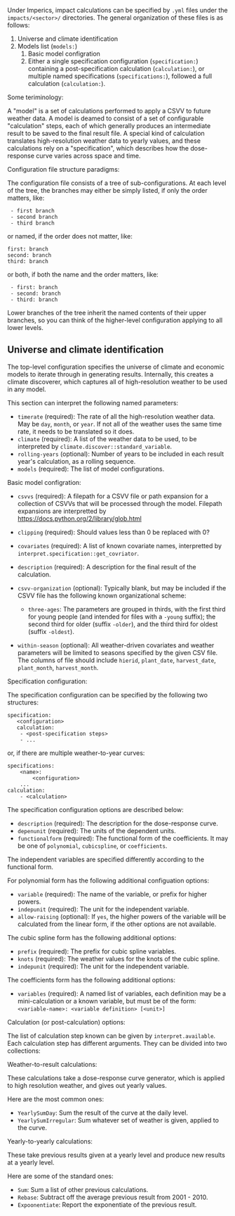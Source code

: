 Under Imperics, impact calculations can be specified by `.yml` files
under the `impacts/<sector>/` directories.  The general organization
of these files is as follows:

1. Universe and climate identification
2. Models list (`models:`)
   1. Basic model configration
   2. Either a single specification configuration (`specification:`)
      containing a post-specification calculation (`calculation:`), or
      multiple named specifications (`specifications:`), followed a
      full calculation (`calculation:`).

Some teriminology:

A "model" is a set of calculations performed to apply a CSVV to future
weather data.  A model is deamed to consist of a set of configurable
"calculation" steps, each of which generally produces an intermediate
result to be saved to the final result file.  A special kind of
calculation translates high-resolution weather data to yearly values,
and these calculations rely on a "specification", which describes how
the dose-response curve varies across space and time.

Configuration file structure paradigms:

The configuration file consists of a tree of sub-configurations.  At
each level of the tree, the branches may either be simply listed, if
only the order matters, like:

```
 - first branch
 - second branch
 - third branch
```

or named, if the order does not matter, like:
```
first: branch
second: branch
third: branch
```

or both, if both the name and the order matters, like:
```
 - first: branch
 - second: branch
 - third: branch
```

Lower branches of the tree inherit the named contents of their upper
branches, so you can think of the higher-level configuration applying
to all lower levels.

## Universe and climate identification

The top-level configuration specifies the universe of climate and
economic models to iterate through in generating results.  Internally,
this creates a climate discoverer, which captures all of
high-resolution weather to be used in any model.

This section can interpret the following named parameters:

* `timerate` (required): The rate of all the high-resolution weather
  data.  May be `day`, `month`, or `year`.  If not all of the weather
  uses the same time rate, it needs to be translated so it does.
* `climate` (required): A list of the weather data to be used, to be
  interpreted by `climate.discover::standard_variable`.
* `rolling-years` (optional): Number of years to be included in each
  result year's calculation, as a rolling sequence.
* `models` (required): The list of model configurations.

Basic model configration:

* `csvvs` (required): A filepath for a CSVV file or path expansion for a
  collection of CSVVs that will be processed through the model.
  Filepath expansions are interpretted by
  https://docs.python.org/2/library/glob.html

* `clipping` (required): Should values less than 0 be replaced with 0?

* `covariates` (required): A list of known covariate names,
  interpretted by `interpret.specification::get_covriator`.
  
* `description` (required): A description for the final result of the
  calculation.
  
* `csvv-organization` (optional):
  Typically blank, but may be included if the CSVV file has the
  following known organizational scheme:
  - `three-ages`: The parameters are grouped in thirds, with the first
    third for young people (and intended for files with a `-young`
    suffix); the second third for older (suffix `-older`), and the
    third third for oldest (suffix `-oldest`).

* `within-season` (optional): All weather-driven covariates and
  weather parameters will be limited to seasons specified by the given
  CSV file.  The columns of file should include `hierid`,
  `plant_date`, `harvest_date`, `plant_month`, `harvest_month`.
  
Specification configuration:

The specification configuration can be specified by the following two
structures:
```
specification:
   <configuration>
   calculation:
    - <post-specification steps>
	- ...
```

or, if there are multiple weather-to-year curves:
```
specifications:
	<name>:
		<configuration>
	...
calculation:
	- <calculation>
```

The specification configuration options are described below:

* `description` (required): The description for the dose-response
  curve.
* `depenunit` (required): The units of the dependent units.
* `functionalform` (required): The functional form of the
  coefficients.  It may be one of `polynomial`, `cubicspline`, or
  `coefficients`.
  
The independent variables are specified differently according to the
functional form.

For polynomial form has the following additional configuation options:

* `variable` (required): The name of the variable, or prefix for higher powers.
* `indepunit` (required): The unit for the independent variable.
* `allow-raising` (optional): If `yes`, the higher powers of the
  variable will be calculated from the linear form, if the other
  options are not available.

The cubic spline form has the following additional options:

* `prefix` (required): The prefix for cubic spline variables.
* `knots` (required): The weather values for the knots of the cubic spline.
* `indepunit` (required): The unit for the independent variable.

The coefficients form has the following additional options:

* `variables` (required): A named list of variables, each definition
  may be a mini-calculation or a known variable, but must be of the
  form:
  `<variable-name>: <variable definition> [<unit>]`

Calculation (or post-calculation) options:

The list of calculation step known can be given by
`interpret.available`.  Each calculation step has different
arguments.  They can be divided into two collections:

Weather-to-result calculations:

These calculations take a dose-response curve generator, which is
applied to high resolution weather, and gives out yearly values.

Here are the most common ones:

* `YearlySumDay`: Sum the result of the curve at the daily level.
* `YearlySumIrregular`: Sum whatever set of weather is given, applied
  to the curve.

Yearly-to-yearly calculations:

These take previous results given at a yearly level and produce new
results at a yearly level.

Here are some of the standard ones:

* `Sum`: Sum a list of other previous calculations.
* `Rebase`: Subtract off the average previous result from 2001 - 2010.
* `Expoonentiate`: Report the exponentiate of the previous result.
